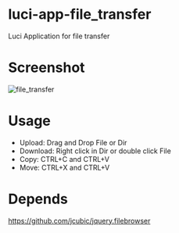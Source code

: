 # luci-app-file_transfer
Luci Application for file transfer

# Screenshot
![file_transfer](https://github.com/shivajiva101/luci-app-file_transfer/blob/master/Demo.PNG)

# Usage
* Upload:   Drag and Drop File or Dir  
* Download: Right click in Dir or double click File  
* Copy:     CTRL+C and CTRL+V  
* Move:     CTRL+X and CTRL+V  

# Depends
https://github.com/jcubic/jquery.filebrowser

